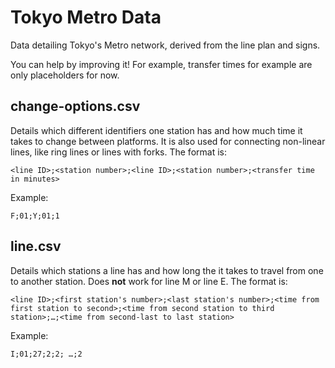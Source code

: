 # Tokyo Metro Data

Data detailing Tokyo's Metro network, derived from the line plan and signs.

You can help by improving it! For example, transfer times for example are only placeholders for now.

## change-options.csv

Details which different identifiers one station has
and how much time it takes to change between platforms.
It is also used for connecting non-linear lines, like ring lines
or lines with forks.
The format is:

```
<line ID>;<station number>;<line ID>;<station number>;<transfer time in minutes>
```

Example:

```
F;01;Y;01;1
```

## line.csv

Details which stations a line has and how long the it takes to travel from one to another station.
Does **not** work for line M or line E. The format is:

```
<line ID>;<first station's number>;<last station's number>;<time from first station to second>;<time from second station to third station>;…;<time from second-last to last station>
```

Example:

```
I;01;27;2;2; …;2
```
